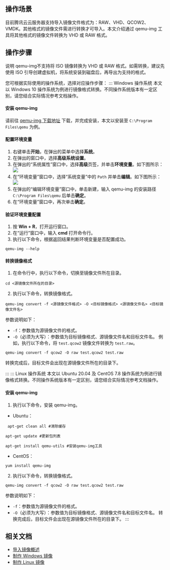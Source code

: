 ## 操作场景
目前腾讯云云服务器支持导入镜像文件格式为：RAW、VHD、QCOW2、VMDK。其他格式的镜像文件需进行转换才可导入。本文介绍通过 qemu-img 工具将其他格式的镜像文件转换为 VHD 或 RAW 格式。

## 操作步骤

<dx-alert infotype="explain" title="">
说明 qemu-img不支持将 ISO 镜像转换为 VHD 或 RAW 格式。如需转换，建议先使用 ISO 引导创建虚拟机，将系统安装到磁盘后，再导出为支持的格式。
</dx-alert>

您可根据实际使用的操作系统，选择对应操作步骤：
<dx-tabs>
::: Windows 操作系统[](id:windows)
<dx-alert infotype="explain" title="">
本文以 Windows 10 操作系统为例进行镜像格式转换。不同操作系统版本有一定区别，请您结合实际情况参考文档操作。
</dx-alert>


#### 安装 qemu-img
请前往 [qemu-img 下载地址](https://qemu.weilnetz.de/w64/?spm=a2c4g.11186623.0.0.52164204ykdbP9) 下载，并完成安装，本文以安装至 `C:\Program Files\qemu` 为例。


#### 配置环境变量
1. 右键单击**开始**，在弹出的菜单中选择**系统**。
2. 在弹出的窗口中，选择**高级系统设置**。
3. 在弹出的“系统属性”窗口中，选择**高级**页签，并单击**环境变量**。如下图所示：
![](https://main.qcloudimg.com/raw/f358c3cb40ef12b5bf3962c5a36b9d0f.png)
4. 在“环境变量”窗口中，选择“系统变量”中的 `Path` 并单击**编辑**。如下图所示：
![](https://main.qcloudimg.com/raw/cd13be2444207dbe07ef24d0bc8f41b2.png)
5. 在弹出的“编辑环境变量”窗口中，单击新建，输入 qemu-img 的安装路径 `C:\Program Files\qemu` 后单击**确定**。
6. 在“环境变量”窗口中，再次单击**确定**。

#### 验证环境变量配置
1. 按 **Win + R**，打开运行窗口。
2. 在“运行”窗口中，输入 **cmd** 打开命令行。
3. 执行以下命令，根据返回结果判断环境变量是否配置成功。
```shellsession
qemu-img --help
```

#### 转换镜像格式
1. 在命令行中，执行以下命令，切换至镜像文件所在目录。
```shellsession
cd <源镜像文件所在的目录>
```
2. 执行以下命令，转换镜像格式。
```shellsession
qemu-img convert -f <源镜像文件格式> -O <目标镜像格式> <源镜像文件名> <目标镜像文件名>
```
参数说明如下：
 - `-f`：参数值为源镜像文件的格式。 
 - `-O`（必须为大写）：参数值为目标镜像格式、源镜像文件名和目标文件名。
例如，执行以下命令，将 `test.qcow2` 镜像文件转换为 `test.raw`。
```shellsession
qemu-img convert -f qcow2 -O raw test.qcow2 test.raw
```
转换完成后，目标文件会出现在源镜像文件所在的目录下。

:::
::: Linux 操作系统[](id:linux)
<dx-alert infotype="explain" title="">
本文以 Ubuntu 20.04 及 CentOS 7.8 操作系统为例进行镜像格式转换。不同操作系统版本有一定区别，请您结合实际情况参考文档操作。
</dx-alert>

#### 安装 qemu-img
1. 执行以下命令，安装 qemu-img。
 - Ubuntu：
```shellsession
 apt-get clean all #清除缓存
 ```
 ```shellsession
 apt-get update #更新包列表
 ```
 ```shellsession
 apt-get install qemu-utils #安装qemu-img工具
 ```
 - CentOS：
 ```shellsession
 yum install qemu-img
 ```
2. 执行以下命令，转换镜像格式。
```shellsession
qemu-img convert -f qcow2 -O raw test.qcow2 test.raw
``` 
参数说明如下：
 - `-f`：参数值为源镜像文件的格式。 
 - `-O`（必须为大写）：参数值为目标镜像格式、源镜像文件名和目标文件名。
转换完成后，目标文件会出现在源镜像文件所在的目录下。
:::
</dx-tabs>

## 相关文档
- [导入镜像概述](https://cloud.tencent.com/document/product/213/4945)
- [制作 Windows 镜像](https://cloud.tencent.com/document/product/213/17815)
- [制作 Linux 镜像](https://cloud.tencent.com/document/product/213/17814)



